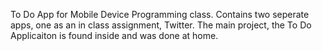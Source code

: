 To Do App for Mobile Device Programming class. Contains two seperate apps, one as an in class assignment, Twitter. The main project, the To Do Applicaiton is found inside and was done at home.
